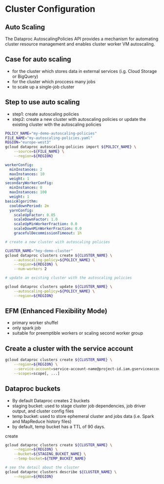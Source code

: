 # Cluster Configuration

## Auto Scaling

The Dataproc AutoscalingPolicies API provides a mechanism for automating cluster resource management and enables cluster worker VM autoscaling. 

## Case for auto scaling

- for the cluster which stores data in external services (i.g. Cloud Storage or BigQuery)
- for the cluster which proccess many jobs
- to scale up a single-job cluster

## Step to use auto scaling

- step1: create autoscaling policies
- step2: create a new cluster with autoscaling policies or update the existing cluster with the autoscaling policies

```bash
POLICY_NAME="my-demo-autoscaling-policies"
FILE_NAME="my-autoscaling-policies.yaml"
REGION="europe-west3"
gcloud dataproc autoscaling-policies import ${POLICY_NAME} \
    --source=${FILE_NAME} \
    --region=${REGION}
```

```yaml
workerConfig:
  minInstances: 2
  maxInstances: 10
  weight: 1
secondaryWorkerConfig:
  minInstances: 0
  maxInstances: 100
  weight: 1
basicAlgorithm:
  cooldownPeriod: 2m
  yarnConfig:
    scaleUpFactor: 0.05
    scaleDownFactor: 1.0
    scaleUpMinWorkerFraction: 0.0
    scaleDownMinWorkerFraction: 0.0
    gracefulDecommissionTimeout: 1h
```

```bash
# create a new cluster with autoscaling policies

CLUSTER_NAME="hey-demo-cluster"
gcloud dataproc clusters create ${CLUSTER_NAME} \
    --autoscaling-policy=${POLICY_NAME} \
    --region=${REGION} \
    --num-workers 2

# update an existing cluster with the autoscaling policies

gcloud dataproc clusters update ${CLUSTER_NAME} \
    --autoscaling-policy=${POLICY_NAME} \
    --region=${REGION}
```

## EFM (Enhanced Flexibility Mode)

- primary worker shuffel
- only spark job
- suitable for preemptible workers or scaling second worker group


## Create a cluster with the service account
```bash
gcloud dataproc clusters create ${CLUSTER_NAME} \
    --region=${REGION} \
    --service-account=service-account-name@project-id.iam.gserviceaccount.com \
    --scopes=scope[, ...]
```

## Dataproc buckets
- By default Dataproc creates 2 buckets
- staging bucket: used to stage cluster job dependencies, job driver output, and cluster config files
- temp bucket: used to store ephemeral cluster and jobs data (i.e. Spark and MapReduce history files)
- by default, temp bucket has a TTL of 90 days.

create 
```bash
gcloud dataproc clusters create ${CLUSTER_NAME} \
    --region=${REGION} \
    --bucket=${STAGING_BUCKET_NAME} \
    --temp-bucket=${TEMP_BUCKET_NAME}

# see the detail about the cluster
gcloud dataproc clusters describe ${CLUSTER_NAME} \
    --region=${REGION}
```